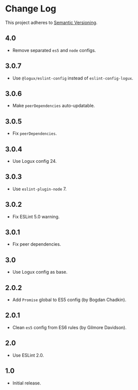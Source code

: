 # Change Log
This project adheres to [Semantic Versioning](http://semver.org/).

## 4.0
* Remove separated `es5` and `node` configs.

## 3.0.7
* Use `@logux/eslint-config` instead of `eslint-config-logux`.

## 3.0.6
* Make `peerDependencies` auto-updatable.

## 3.0.5
* Fix `peerDependencies`.

## 3.0.4
* Use Logux config 24.

## 3.0.3
* Use `eslint-plugin-node` 7.

## 3.0.2
* Fix ESLint 5.0 warning.

## 3.0.1
* Fix peer dependencies.

## 3.0
* Use Logux config as base.

## 2.0.2
* Add `Promise` global to ES5 config (by Bogdan Chadkin).

## 2.0.1
* Clean `es5` config from ES6 rules (by Gilmore Davidson).

## 2.0
* Use ESLint 2.0.

## 1.0
* Initial release.

